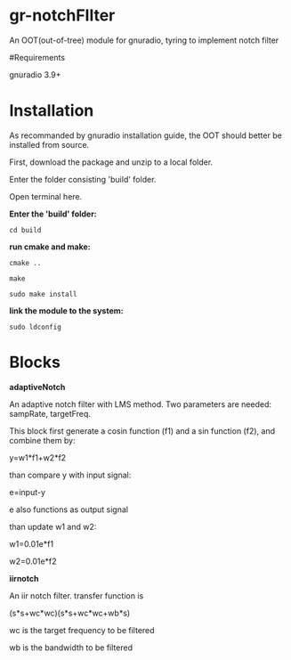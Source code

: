 # gr-notchFIlter

An OOT(out-of-tree) module for gnuradio, tyring  to implement notch filter

#Requirements


gnuradio 3.9+

# Installation

As recommanded by gnuradio installation guide, the OOT should better be installed from source.

First, download the package and unzip to a local folder.

Enter the folder consisting 'build' folder.

Open terminal here.

**Enter the 'build' folder:**
```shell
cd build
```
**run cmake and make:**
```shell
cmake ..

make

sudo make install
```
**link the module to the system:**
```shell
sudo ldconfig
```
# Blocks

**adaptiveNotch**

An adaptive notch filter with LMS method. Two parameters are needed: sampRate, targetFreq. 

This block first generate a cosin function (f1) and a sin function (f2), and combine them by: 

y=w1\*f1+w2\*f2

than compare y with input signal:

e=input-y

e also functions as output signal

than update w1 and w2:

w1=0.01e\*f1

w2=0.01e\*f2

**iirnotch**

An iir notch filter. transfer function is 

(s\*s+wc\*wc)\(s\*s+wc\*wc+wb\*s)

wc is the target frequency to be filtered

wb is the bandwidth to be filtered

